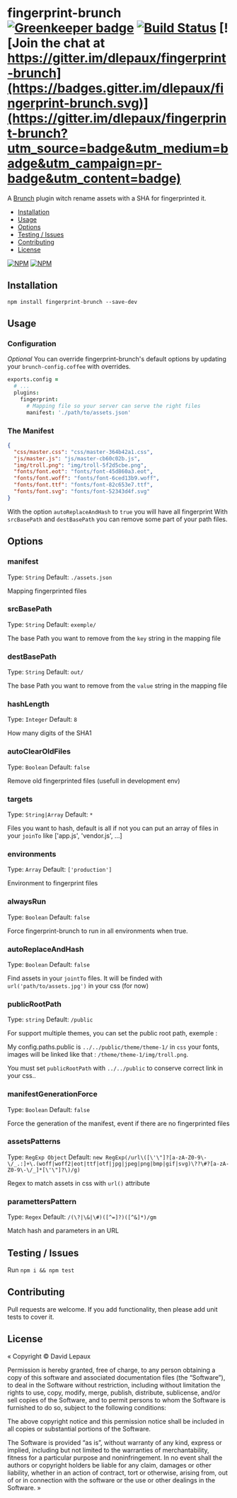 # fingerprint-brunch [![Greenkeeper badge](https://badges.greenkeeper.io/dlepaux/fingerprint-brunch.svg)](https://greenkeeper.io/) [![Build Status][travis-badge]][travis] [![Join the chat at https://gitter.im/dlepaux/fingerprint-brunch](https://badges.gitter.im/dlepaux/fingerprint-brunch.svg)](https://gitter.im/dlepaux/fingerprint-brunch?utm_source=badge&utm_medium=badge&utm_campaign=pr-badge&utm_content=badge)



A [Brunch][] plugin witch rename assets with a SHA for fingerprinted it.

- [Installation](#installation)
- [Usage](#usage)
- [Options](#options)
- [Testing / Issues](#testing)
- [Contributing](#contributing)
- [License](#license)

[![NPM](https://nodei.co/npm/fingerprint-brunch.png)](https://nodei.co/npm/fingerprint-brunch/)
[![NPM](https://nodei.co/npm-dl/fingerprint-brunch.png?months=3)](https://nodei.co/npm/fingerprint-brunch/)

## <a name="installation"></a> Installation

`npm install fingerprint-brunch --save-dev`


## <a name="usage"></a> Usage

### Configuration

_Optional_ You can override fingerprint-brunch's default options by updating your `brunch-config.coffee` with overrides.

```coffeescript
exports.config =
  # ...
  plugins:
    fingerprint:
      # Mapping file so your server can serve the right files
      manifest: './path/to/assets.json'

```

### The Manifest
```json
{
  "css/master.css": "css/master-364b42a1.css",
  "js/master.js": "js/master-cb60c02b.js",
  "img/troll.png": "img/troll-5f2d5cbe.png",
  "fonts/font.eot": "fonts/font-45d860a3.eot",
  "fonts/font.woff": "fonts/font-6ced13b9.woff",
  "fonts/font.ttf": "fonts/font-82c653e7.ttf",
  "fonts/font.svg": "fonts/font-52343d4f.svg"
}
```

With the option `autoReplaceAndHash` to `true` you will have all fingerprint
With `srcBasePath` and `destBasePath` you can remove some part of your path files.


## <a name="options"></a> Options

### manifest

Type: `String`
Default: `./assets.json`

Mapping fingerprinted files

### srcBasePath

Type: `String`
Default: `exemple/`

The base Path you want to remove from the `key` string in the mapping file

### destBasePath

Type: `String`
Default: `out/`

The base Path you want to remove from the `value` string in the mapping file

### hashLength

Type: `Integer`
Default: `8`

How many digits of the SHA1

### autoClearOldFiles

Type: `Boolean`
Default: `false`

Remove old fingerprinted files (usefull in development env)

### targets

Type: `String|Array`
Default: `*`

Files you want to hash, default is all if not you can put an array of files in your `joinTo` like ['app.js', 'vendor.js', ...]

### environments

Type: `Array`
Default: `['production']`

Environment to fingerprint files

### alwaysRun

Type: `Boolean`
Default: `false`

Force fingerprint-brunch to run in all environments when true.

### autoReplaceAndHash

Type: `Boolean`
Default: `false`

Find assets in your `jointTo` files. It will be finded with `url('path/to/assets.jpg')` in your css (for now)

### publicRootPath

Type: `string`
Default: `/public`

For support multiple themes, you can set the public root path, exemple :

My config.paths.public is `../../public/theme/theme-1/` in `css` your fonts, images will be linked like that : `/theme/theme-1/img/troll.png`. 

You must set `publicRootPath` with `../../public` to conserve correct link in your css..

### manifestGenerationForce

Type: `Boolean`
Default: `false`

Force the generation of the manifest, event if there are no fingerprinted files

### assetsPatterns

Type: `RegExp Object`
Default: `new RegExp(/url\([\'\"]?[a-zA-Z0-9\-\/_.:]+\.(woff|woff2|eot|ttf|otf|jpg|jpeg|png|bmp|gif|svg)\??\#?[a-zA-Z0-9\-\/_]*[\'\"]?\)/g)`

Regex to match assets in css with `url()` attribute

### paramettersPattern

Type: `Regex`
Default: `/(\?|\&|\#)([^=]?)([^&]*)/gm`

Match hash and parameters in an URL


## <a name="testing"></a> Testing / Issues

Run `npm i && npm test`


## <a name="contributing"></a> Contributing

Pull requests are welcome. If you add functionality, then please add unit tests to cover it.


## <a name="license"></a> License

« Copyright © David Lepaux

Permission is hereby granted, free of charge, to any person obtaining a copy of this software and associated documentation files (the “Software”), to deal in the Software without restriction, including without limitation the rights to use, copy, modify, merge, publish, distribute, sublicense, and/or sell copies of the Software, and to permit persons to whom the Software is furnished to do so, subject to the following conditions:

The above copyright notice and this permission notice shall be included in all copies or substantial portions of the Software.

The Software is provided “as is”, without warranty of any kind, express or implied, including but not limited to the warranties of merchantability, fitness for a particular purpose and noninfringement. In no event shall the authors or copyright holders be liable for any claim, damages or other liability, whether in an action of contract, tort or otherwise, arising from, out of or in connection with the software or the use or other dealings in the Software. »

[Brunch]: http://brunch.io
[travis]: https://travis-ci.org/dlepaux/fingerprint-brunch
[travis-badge]: https://img.shields.io/travis/dlepaux/fingerprint-brunch.svg?style=flat
